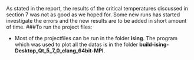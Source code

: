 As stated in the report, the results of the critical temperatures discussed in section 7 was not as good as we hoped for. 
Some new runs has started investigate the errors and the new results are to be added in short amount of time. 
###To run the project files:
* Most of the projectfiles can be run in the folder **ising**. The program which was used to plot all the datas is in the folder
 	**build-ising-Desktop_Qt_5_7_0_clang_64bit-MPI**. 
